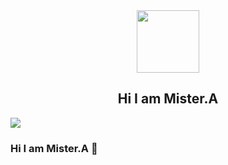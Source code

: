 <div id="header" align="center">
  <img src="https://cdn.myportfolio.com/2fcfcb103788251450a8304378dffded/a62c047f-8369-493c-ab14-71ef51bebc55_rw_1200.gif?h=e8c7ce55b326319eaca316cc1e74518f" width="100"/>
</div>
<div align="center">
  <h2>Hi I am Mister.A</h2>
</div>
<div id="badges">
  <a href="/">
    <img src="https://upload.wikimedia.org/wikipedia/commons/thumb/0/05/Facebook_Logo_%282019%29.png/280px-Facebook_Logo_%282019%29.png" />
  </a>
</div>

### Hi I am Mister.A 👋


